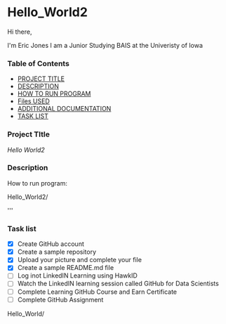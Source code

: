 # Hello_World2

Hi there,

I'm Eric Jones I am a Junior Studying BAIS at the Univeristy of Iowa

### Table of Contents

- [PROJECT TITLE](#Project-Title)
- [DESCRIPTION](#Description)
- [HOW TO RUN PROGRAM](#How-to-run-program)
- [Files USED](#files-used)
- [ADDITIONAL DOCUMENTATION](#Additional-Documentation)
- [TASK LIST](#Task-List)

### Project TItle

*Hello World2*

### Description

How to run program:

Hello_World2/



'''

### Task list

- [x] Create GitHub account
- [x] Create a sample repository
- [x] Upload your picture and complete your file
- [x] Create a sample README.md file
- [ ] Log inot LinkedIN Learning using HawkID
- [ ] Watch the LinkedIN learning session called GitHub for Data Scientists
- [ ] Complete Learning GitHub Course and Earn Certificate
- [ ] Complete GitHub Assignment

Hello_World/


